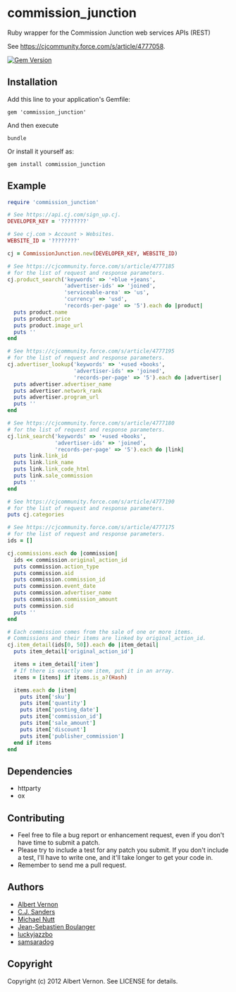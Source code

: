 # commission_junction

Ruby wrapper for the Commission Junction web services APIs (REST)

See https://cjcommunity.force.com/s/article/4777058.

[![Gem Version](https://badge.fury.io/rb/commission_junction.png)](http://badge.fury.io/rb/commission_junction)

## Installation

Add this line to your application's Gemfile:

`gem 'commission_junction'`

And then execute

`bundle`

Or install it yourself as:

`gem install commission_junction`

## Example

```ruby
require 'commission_junction'

# See https://api.cj.com/sign_up.cj.
DEVELOPER_KEY = '????????'

# See cj.com > Account > Websites.
WEBSITE_ID = '????????'

cj = CommissionJunction.new(DEVELOPER_KEY, WEBSITE_ID)

# See https://cjcommunity.force.com/s/article/4777185
# for the list of request and response parameters.
cj.product_search('keywords' => '+blue +jeans',
                  'advertiser-ids' => 'joined',
                  'serviceable-area' => 'us',
                  'currency' => 'usd',
                  'records-per-page' => '5').each do |product|
  puts product.name
  puts product.price
  puts product.image_url
  puts ''
end

# See https://cjcommunity.force.com/s/article/4777195
# for the list of request and response parameters.
cj.advertiser_lookup('keywords' => '+used +books',
                     'advertiser-ids' => 'joined',
                     'records-per-page' => '5').each do |advertiser|
  puts advertiser.advertiser_name
  puts advertiser.network_rank
  puts advertiser.program_url
  puts ''
end

# See https://cjcommunity.force.com/s/article/4777180
# for the list of request and response parameters.
cj.link_search('keywords' => '+used +books',
               'advertiser-ids' => 'joined',
               'records-per-page' => '5').each do |link|
  puts link.link_id
  puts link.link_name
  puts link.link_code_html
  puts link.sale_commission
  puts ''
end

# See https://cjcommunity.force.com/s/article/4777190
# for the list of request and response parameters.
puts cj.categories

# See https://cjcommunity.force.com/s/article/4777175
# for the list of request and response parameters.
ids = []

cj.commissions.each do |commission|
  ids << commission.original_action_id
  puts commission.action_type
  puts commission.aid
  puts commission.commission_id
  puts commission.event_date
  puts commission.advertiser_name
  puts commission.commission_amount
  puts commission.sid
  puts ''
end

# Each commission comes from the sale of one or more items.
# Commissions and their items are linked by original_action_id.
cj.item_detail(ids[0, 50]).each do |item_detail|
  puts item_detail['original_action_id']

  items = item_detail['item']
  # If there is exactly one item, put it in an array.
  items = [items] if items.is_a?(Hash)

  items.each do |item|
    puts item['sku']
    puts item['quantity']
    puts item['posting_date']
    puts item['commission_id']
    puts item['sale_amount']
    puts item['discount']
    puts item['publisher_commission']
  end if items
end
```

## Dependencies

* httparty
* ox

## Contributing

* Feel free to file a bug report or enhancement request, even if you don't have time to submit a patch.
* Please try to include a test for any patch you submit. If you don't include a test, I'll have to write one, and it'll take longer to get your code in.
* Remember to send me a pull request.

## Authors

* [Albert Vernon](https://github.com/aevernon)
* [C.J. Sanders](https://github.com/cjsanders)
* [Michael Nutt](https://github.com/mnutt)
* [Jean-Sebastien Boulanger](https://github.com/jsboulanger)
* [luckyjazzbo](https://github.com/luckyjazzbo)
* [samsaradog](https://github.com/samsaradog)

## Copyright

Copyright (c) 2012 Albert Vernon. See LICENSE for details.
